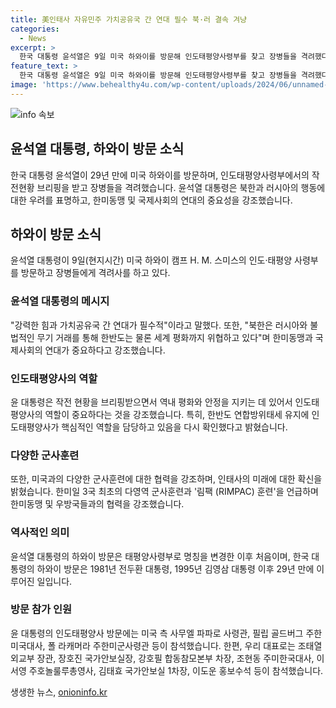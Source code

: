```yaml
---
title: 美인태사 자유민주 가치공유국 간 연대 필수 북·러 결속 겨냥
categories:
  - News
excerpt: >
  한국 대통령 윤석열은 9일 미국 하와이를 방문해 인도태평양사령부를 찾고 장병들을 격려했다. 그는 강력한 힘과 국제 연대의 필요성을 강조하며 북한과 러시아의 행동을 비판했다. 또한 한미동맹과 국제사회의 연대를 강조하면서 인태사령부의 중요성을 강조했다. 29년 만에 대한민국 대통령이 방문한 이번 행사에는 미국 측 사령관과 주한미국대사, 주한미군사령관 등이 참석했다.
feature_text: >
  한국 대통령 윤석열은 9일 미국 하와이를 방문해 인도태평양사령부를 찾고 장병들을 격려했다. 그는 강력한 힘과 국제 연대의 필요성을 강조하며 북한과 러시아의 행동을 비판했다. 또한 한미동맹과 국제사회의 연대를 강조하면서 인태사령부의 중요성을 강조했다. 29년 만에 대한민국 대통령이 방문한 이번 행사에는 미국 측 사령관과 주한미국대사, 주한미군사령관 등이 참석했다.
image: 'https://www.behealthy4u.com/wp-content/uploads/2024/06/unnamed-file.png'
---
```


<p><img src="https://www.behealthy4u.com/wp-content/uploads/2024/06/unnamed-file.png" alt="info 속보" /></p>

<h2 data-ke-size="size26">윤석열 대통령, 하와이 방문 소식</h2>

<p data-ke-size="size16">한국 대통령 윤석열이 29년 만에 미국 하와이를 방문하며, 인도태평양사령부에서의 작전현황 브리핑을 받고 장병들을 격려했습니다. 윤석열 대통령은 북한과 러시아의 행동에 대한 우려를 표명하고, 한미동맹 및 국제사회의 연대의 중요성을 강조했습니다.</p>

<h2 data-ke-size="size24">하와이 방문 소식</h2>

<p data-ke-size="size16">윤석열 대통령이 9일(현지시간) 미국 하와이 캠프 H. M. 스미스의 인도·태평양 사령부를 방문하고 장병들에게 격려사를 하고 있다.</p>

<h3 data-ke-size="size22">윤석열 대통령의 메시지</h3>

<p data-ke-size="size16">"강력한 힘과 가치공유국 간 연대가 필수적"이라고 말했다. 또한, "북한은 러시아와 불법적인 무기 거래를 통해 한반도는 물론 세계 평화까지 위협하고 있다"며 한미동맹과 국제사회의 연대가 중요하다고 강조했습니다.</p>

<h3 data-ke-size="size22">인도태평양사의 역할</h3>

<p data-ke-size="size16">윤 대통령은 작전 현황을 브리핑받으면서 역내 평화와 안정을 지키는 데 있어서 인도태평양사의 역할이 중요하다는 것을 강조했습니다. 특히, 한반도 연합방위태세 유지에 인도태평양사가 핵심적인 역할을 담당하고 있음을 다시 확인했다고 밝혔습니다.</p>

<h3 data-ke-size="size22">다양한 군사훈련</h3>

<p data-ke-size="size16">또한, 미국과의 다양한 군사훈련에 대한 협력을 강조하며, 인태사의 미래에 대한 확신을 밝혔습니다. 한미일 3국 최초의 다영역 군사훈련과 '림팩 (RIMPAC) 훈련'을 언급하며 한미동맹 및 우방국들과의 협력을 강조했습니다.</p>

<h3 data-ke-size="size22">역사적인 의미</h3>

<p data-ke-size="size16">윤석열 대통령의 하와이 방문은 태평양사령부로 명칭을 변경한 이후 처음이며, 한국 대통령의 하와이 방문은 1981년 전두환 대통령, 1995년 김영삼 대통령 이후 29년 만에 이루어진 일입니다.</p>

<h3 data-ke-size="size22">방문 참가 인원</h3>

<p data-ke-size="size16">윤 대통령의 인도태평양사 방문에는 미국 측 사무엘 파파로 사령관, 필립 골드버그 주한미국대사, 폴 라캐머라 주한미군사령관 등이 참석했습니다. 한편, 우리 대표로는 조태열 외교부 장관, 장호진 국가안보실장, 강호필 합동참모본부 차장, 조현동 주미한국대사, 이서영 주호놀룰루총영사, 김태효 국가안보실 1차장, 이도운 홍보수석 등이 참석했습니다.</p>
생생한 뉴스, <a href="https://onioninfo.kr" rel="dofollow">onioninfo.kr</a>


